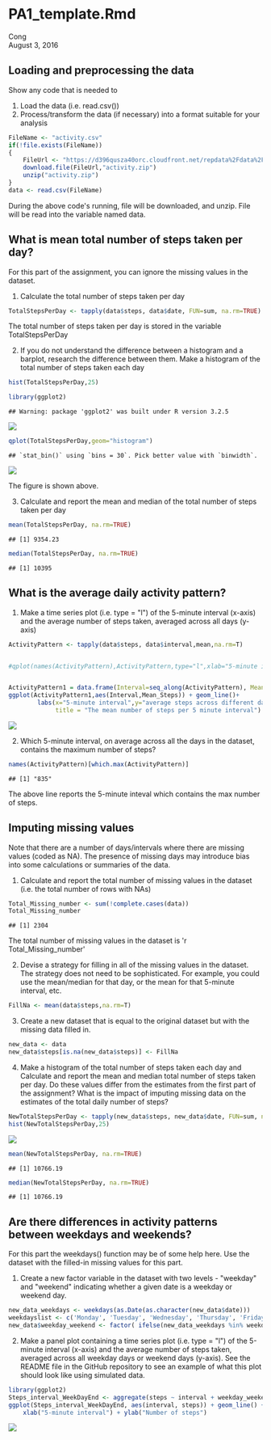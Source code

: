 # PA1_template.Rmd
Cong  
August 3, 2016  



## Loading and preprocessing the data

Show any code that is needed to

1. Load the data (i.e. read.csv())
2. Process/transform the data (if necessary) into a format suitable for your analysis


```r
FileName <- "activity.csv"
if(!file.exists(FileName))
{
    FileUrl <- "https://d396qusza40orc.cloudfront.net/repdata%2Fdata%2Factivity.zip"
    download.file(FileUrl,"activity.zip")
    unzip("activity.zip")
}
data <- read.csv(FileName)
```

During the above code's running, file will be downloaded, and unzip. File will be read into the variable named data.

## What is mean total number of steps taken per day?

For this part of the assignment, you can ignore the missing values in the dataset.

1. Calculate the total number of steps taken per day


```r
TotalStepsPerDay <- tapply(data$steps, data$date, FUN=sum, na.rm=TRUE)
```
The total number of steps taken per day is stored in the variable TotalStepsPerDay


2. If you do not understand the difference between a histogram and a barplot, research the difference between them. Make a histogram of the total number of steps taken each day


```r
hist(TotalStepsPerDay,25)

library(ggplot2)
```

```
## Warning: package 'ggplot2' was built under R version 3.2.5
```

![](PA1_template_files/figure-html/unnamed-chunk-3-1.png)<!-- -->

```r
qplot(TotalStepsPerDay,geom="histogram")
```

```
## `stat_bin()` using `bins = 30`. Pick better value with `binwidth`.
```

![](PA1_template_files/figure-html/unnamed-chunk-3-2.png)<!-- -->

The figure is shown above.

3. Calculate and report the mean and median of the total number of steps taken per day


```r
mean(TotalStepsPerDay, na.rm=TRUE)
```

```
## [1] 9354.23
```

```r
median(TotalStepsPerDay, na.rm=TRUE)
```

```
## [1] 10395
```

## What is the average daily activity pattern?
1. Make a time series plot (i.e. type = "l") of the 5-minute interval (x-axis) and the average number of steps taken, averaged across all days (y-axis)






```r
ActivityPattern <- tapply(data$steps, data$interval,mean,na.rm=T)


#qplot(names(ActivityPattern),ActivityPattern,type="l",xlab="5-minute interval",ylab="average steps across different days",main="The mean number of steps per 5 minute interval")


ActivityPattern1 = data.frame(Interval=seq_along(ActivityPattern), Mean_Steps=ActivityPattern)
ggplot(ActivityPattern1,aes(Interval,Mean_Steps)) + geom_line()+
        labs(x="5-minute interval",y="average steps across different days",
             title = "The mean number of steps per 5 minute interval")
```

![](PA1_template_files/figure-html/unnamed-chunk-5-1.png)<!-- -->


2. Which 5-minute interval, on average across all the days in the dataset, contains the maximum number of steps?

```r
names(ActivityPattern)[which.max(ActivityPattern)]
```

```
## [1] "835"
```
The above line reports the 5-minute inteval which contains the max number of steps.

## Imputing missing values
Note that there are a number of days/intervals where there are missing values (coded as NA). The presence of missing days may introduce bias into some calculations or summaries of the data.

1. Calculate and report the total number of missing values in the dataset (i.e. the total number of rows with NAs)

```r
Total_Missing_number <- sum(!complete.cases(data))
Total_Missing_number
```

```
## [1] 2304
```

The total number of missing values in the dataset is 'r Total_Missing_number'

2. Devise a strategy for filling in all of the missing values in the dataset. The strategy does not need to be sophisticated. For example, you could use the mean/median for that day, or the mean for that 5-minute interval, etc.

```r
FillNa <- mean(data$steps,na.rm=T)
```

3. Create a new dataset that is equal to the original dataset but with the missing data filled in.

```r
new_data <- data
new_data$steps[is.na(new_data$steps)] <- FillNa
```

4. Make a histogram of the total number of steps taken each day and Calculate and report the mean and median total number of steps taken per day. Do these values differ from the estimates from the first part of the assignment? What is the impact of imputing missing data on the estimates of the total daily number of steps?

```r
NewTotalStepsPerDay <- tapply(new_data$steps, new_data$date, FUN=sum, na.rm=TRUE)
hist(NewTotalStepsPerDay,25)
```

![](PA1_template_files/figure-html/unnamed-chunk-10-1.png)<!-- -->

```r
mean(NewTotalStepsPerDay, na.rm=TRUE)
```

```
## [1] 10766.19
```

```r
median(NewTotalStepsPerDay, na.rm=TRUE)
```

```
## [1] 10766.19
```

## Are there differences in activity patterns between weekdays and weekends?
For this part the weekdays() function may be of some help here. Use the dataset with the filled-in missing values for this part.
1. Create a new factor variable in the dataset with two levels - "weekday" and "weekend" indicating whether a given date is a weekday or weekend day.

```r
new_data_weekdays <- weekdays(as.Date(as.character(new_data$date)))
weekdayslist <- c('Monday', 'Tuesday', 'Wednesday', 'Thursday', 'Friday')
new_data$weekday_weekend <- factor( ifelse(new_data_weekdays %in% weekdayslist, "weekday", "weekend") )
```

2. Make a panel plot containing a time series plot (i.e. type = "l") of the 5-minute interval (x-axis) and the average number of steps taken, averaged across all weekday days or weekend days (y-axis). See the README file in the GitHub repository to see an example of what this plot should look like using simulated data.

```r
library(ggplot2)
Steps_interval_WeekDayEnd <- aggregate(steps ~ interval + weekday_weekend, data = new_data, mean)
ggplot(Steps_interval_WeekDayEnd, aes(interval, steps)) + geom_line() + facet_grid(weekday_weekend ~ .) + 
    xlab("5-minute interval") + ylab("Number of steps")
```

![](PA1_template_files/figure-html/unnamed-chunk-12-1.png)<!-- -->

